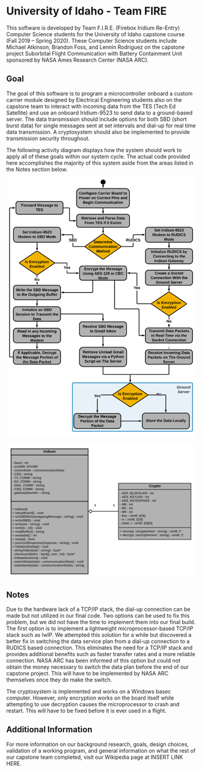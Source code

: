 # University of Idaho - Team FIRE

This software is developed by Team F.I.R.E. (Firebox Iridium Re-Entry) Computer Science students for the University of Idaho capstone course (Fall 2019 – Spring 2020). These Computer Science students include Michael Atkinson, Brandon Foss, and Lennin Rodriguez on the capstone project Suborbital Flight Communication with Battery Containment Unit sponsored by NASA Ames Research Center (NASA ARC). 

## Goal

The goal of this software is to program a microcontroller onboard a custom carrier module designed by Electrical Engineering students also on the capstone team to interact with incoming data from the TES (Tech Ed Satellite) and use an onboard Iridium-9523 to send data to a ground-based server. The data transmission should include options for both SBD (short burst data) for single messages sent at set intervals and dial-up for real time data transmission. A cryptosystem should also be implemented to provide transmission security throughout. 

The following activity diagram displays how the system should work to apply all of these goals within our system cycle. The actual code provided here accomplishes the majority of this system aside from the areas listed in the Notes section below.

![Data Flow Diagram that shows how the system should work to accomplish all goals.](https://github.com/atki7828/uidaho-fire/blob/master/Documents/FIRE%20-%20Activity%20Diagram%20V2%20-%20White%20Background.png?raw=true "Activity Data Flow Diagram")

![Class Diagram that shows our modular design and how the cryptosystem works with the Iridium class.](https://github.com/atki7828/uidaho-fire/blob/master/Documents/FIRE%20-%20Class%20Diagram%20V3.png?raw=true "UML Class Diagram")

## Notes

Due to the hardware lack of a TCP/IP stack, the dial-up connection can be made but not utilized in our final code. Two options can be used to fix this problem, but we did not have the time to implement them into our final build. The first option is to implement a lightweight microprocessor-based TCP/IP stack such as lwIP. We attempted this solution for a while but discovered a better fix in switching the data service plan from a dial-up connection to a RUDICS based connection. This eliminates the need for a TCP/IP stack and provides additional benefits such as faster transfer rates and a more reliable connection. NASA ARC has been informed of this option but could not obtain the money necessary to switch the data plan before the end of our capstone project. This will have to be implemented by NASA ARC themselves once they do make the switch. 

The cryptosystem is implemented and works on a Windows basec computer. However, only encryption works on the board itself while attempting to use decryption causes the microprocessor to crash and restart. This will have to be fixed before it is ever used in a flight.

## Additional Information

For more information on our background research, goals, design choices, validation of a working program, and general information on what the rest of our capstone team completed, visit our Wikipedia page at INSERT LINK HERE.